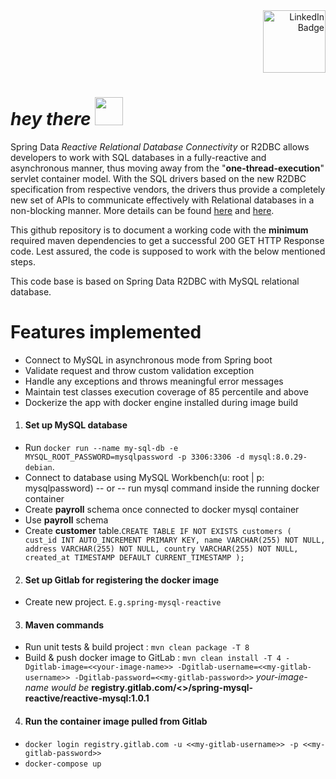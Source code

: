 <div id="badges" align="right">
  <a href="www.linkedin.com/in/ajay-vasudevan">
      <img src="https://img.shields.io/badge/LinkedIn-blue?logo=linkedin&logoColor=white&style=plastic" width="100" alt="LinkedIn Badge"/>
  </a>
</div>
<h1 align="left">
  <i>hey there</i>
  <img src="https://media.giphy.com/media/w1OBpBd7kJqHrJnJ13/giphy.gif" width="45"/>
</h1>

Spring Data _Reactive Relational Database Connectivity_ or R2DBC allows developers to work with SQL databases in a
fully-reactive and asynchronous manner, thus moving away from the "**one-thread-execution**" servlet container model.
With the SQL drivers based on the new R2DBC specification from respective vendors, the drivers thus provide a
completely new set of APIs to communicate effectively with Relational databases in a non-blocking manner. More details
can be found [here](https://spring.io/projects/spring-data-r2dbc#overview) and [here](https://r2dbc.io).

This github repository is to document a working code with the **minimum** required maven dependencies to get a
successful 200 GET
HTTP Response code. Lest assured, the code is supposed to work with the below mentioned steps.

This code base is based on Spring Data R2DBC with MySQL relational database.

# Features implemented

* Connect to MySQL in asynchronous mode from Spring boot
* Validate request and throw custom validation exception
* Handle any exceptions and throws meaningful error messages
* Maintain test classes execution coverage of 85 percentile and above
* Dockerize the app with docker engine installed during image build

1. #### Set up MySQL database

* Run `docker run --name my-sql-db -e MYSQL_ROOT_PASSWORD=mysqlpassword -p 3306:3306 -d mysql:8.0.29-debian`.
* Connect to database using MySQL Workbench(u: root | p: mysqlpassword) -- or -- run mysql command inside the running
  docker container
* Create **payroll** schema once connected to docker mysql container
* Use **payroll** schema
* Create **customer** table.`CREATE TABLE IF NOT EXISTS customers (
  cust_id INT AUTO_INCREMENT PRIMARY KEY,
  name VARCHAR(255) NOT NULL,
  address VARCHAR(255) NOT NULL,
  country VARCHAR(255) NOT NULL,
  created_at TIMESTAMP DEFAULT CURRENT_TIMESTAMP
  );`

2. #### Set up Gitlab for registering the docker image

* Create new project. `E.g.spring-mysql-reactive`

3. #### Maven commands

* Run unit tests & build project : `mvn clean package -T 8`
* Build & push docker image to
  GitLab : `mvn clean install -T 4 -Dgitlab-image=<<your-image-name>> -Dgitlab-username=<<my-gitlab-username>> -Dgitlab-password=<<my-gitlab-password>>`
  _your-image-name would be_ **registry.gitlab.com/<<my-gitlab-username>>/spring-mysql-reactive/reactive-mysql:1.0.1**


4. #### Run the container image pulled from Gitlab

* `docker login registry.gitlab.com -u <<my-gitlab-username>> -p <<my-gitlab-password>>`
* `docker-compose up`

